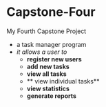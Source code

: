 # Capstone-Four
My Fourth Capstone Project
* a task manager program
* *it allows a user to*
	* **register new users**
	* **add new tasks**
	* **view all tasks**
	* ** view individual tasks**
	* **view statistics**
	* **generate reports**
